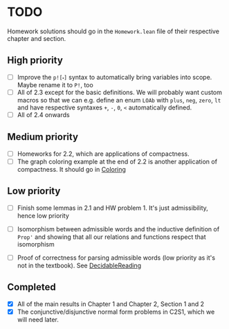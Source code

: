 # TODO

Homework solutions should go in the `Homework.lean` file of their respective chapter and section.

## High priority
- [ ] Improve the `p![⬝]` syntax to automatically bring variables into scope. Maybe rename it to `P!`, too
- [ ] All of 2.3 except for the basic definitions. We will probably want custom macros so that we can e.g. define an enum `LOAb` with `plus`, `neg`, `zero`, `lt` and have respective syntaxes `+`, `-`, `0`, `<` automatically defined.
- [ ] All of 2.4 onwards

## Medium priority
- [ ] Homeworks for 2.2, which are applications of compactness.
- [ ] The graph coloring example at the end of 2.2 is another application of compactness. It should go in [Coloring](LogicFormalization/Chapter2/Section2/Coloring.lean)

## Low priority
- [ ] Finish some lemmas in 2.1 and HW problem 1. It's just admissibility, hence low priority
- [ ] Isomorphism between admissible words and the inductive definition of `Prop'` and showing that all our relations and functions respect that isomorphism
- [ ] Proof of correctness for parsing admissible words (low priority as it's not in the textbook). See [DecidableReading](LogicFormalization/Chapter2/Section1/DecidableReading.lean)


## Completed
- [x] All of the main results in Chapter 1 and Chapter 2, Section 1 and 2
- [x] The conjunctive/disjunctive normal form problems in C2S1, which we will need later.

